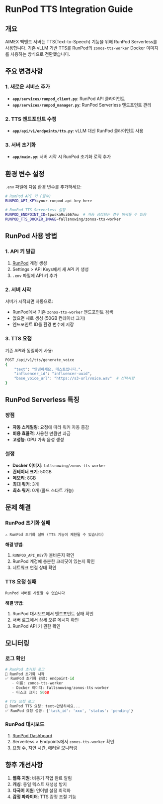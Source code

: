 # RunPod TTS Integration Guide

## 개요

AIMEX 백엔드 서버는 TTS(Text-to-Speech) 기능을 위해 RunPod Serverless를 사용합니다. 기존 vLLM 기반 TTS를 RunPod의 `zonos-tts-worker` Docker 이미지를 사용하는 방식으로 전환했습니다.

## 주요 변경사항

### 1. 새로운 서비스 추가

- **`app/services/runpod_client.py`**: RunPod API 클라이언트
- **`app/services/runpod_manager.py`**: RunPod Serverless 엔드포인트 관리

### 2. TTS 엔드포인트 수정

- **`app/api/v1/endpoints/tts.py`**: vLLM 대신 RunPod 클라이언트 사용

### 3. 서버 초기화

- **`app/main.py`**: 서버 시작 시 RunPod 초기화 로직 추가

## 환경 변수 설정

`.env` 파일에 다음 환경 변수를 추가하세요:

```bash
# RunPod API 키 (필수)
RUNPOD_API_KEY=your-runpod-api-key-here

# RunPod TTS Serverless 설정
RUNPOD_ENDPOINT_ID=tpwska9ui667mu  # 자동 생성되는 경우 비워둘 수 있음
RUNPOD_TTS_DOCKER_IMAGE=fallsnowing/zonos-tts-worker
```

## RunPod 사용 방법

### 1. API 키 발급

1. [RunPod](https://www.runpod.io/) 계정 생성
2. Settings > API Keys에서 새 API 키 생성
3. `.env` 파일에 API 키 추가

### 2. 서버 시작

서버가 시작되면 자동으로:
- RunPod에서 기존 `zonos-tts-worker` 엔드포인트 검색
- 없으면 새로 생성 (50GB 컨테이너 크기)
- 엔드포인트 ID를 환경 변수에 저장

### 3. TTS 요청

기존 API와 동일하게 사용:

```bash
POST /api/v1/tts/generate_voice
{
    "text": "안녕하세요, 테스트입니다.",
    "influencer_id": "influencer-uuid",
    "base_voice_url": "https://s3-url/voice.wav"  # 선택사항
}
```

## RunPod Serverless 특징

### 장점
- **자동 스케일링**: 요청에 따라 워커 자동 증감
- **비용 효율적**: 사용한 만큼만 과금
- **고성능**: GPU 가속 음성 생성

### 설정
- **Docker 이미지**: `fallsnowing/zonos-tts-worker`
- **컨테이너 크기**: 50GB
- **메모리**: 8GB
- **최대 워커**: 3개
- **최소 워커**: 0개 (콜드 스타트 가능)

## 문제 해결

### RunPod 초기화 실패

```
⚠️ RunPod 초기화 실패 (TTS 기능이 제한될 수 있습니다)
```

**해결 방법**:
1. `RUNPOD_API_KEY`가 올바른지 확인
2. RunPod 계정에 충분한 크레딧이 있는지 확인
3. 네트워크 연결 상태 확인

### TTS 요청 실패

```
RunPod 서버를 사용할 수 없습니다
```

**해결 방법**:
1. RunPod 대시보드에서 엔드포인트 상태 확인
2. 서버 로그에서 상세 오류 메시지 확인
3. RunPod API 키 권한 확인

## 모니터링

### 로그 확인

```python
# RunPod 초기화 로그
🏁 RunPod 초기화 시작
✅ RunPod 초기화 완료: endpoint-id
   - 이름: zonos-tts-worker
   - Docker 이미지: fallsnowing/zonos-tts-worker
   - 디스크 크기: 50GB

# TTS 요청 로그
🎤 RunPod TTS 요청: text=안녕하세요...
✅ RunPod 요청 성공: {'task_id': 'xxx', 'status': 'pending'}
```

### RunPod 대시보드

1. [RunPod Dashboard](https://www.runpod.io/console/serverless)
2. Serverless > Endpoints에서 `zonos-tts-worker` 확인
3. 요청 수, 지연 시간, 에러율 모니터링

## 향후 개선사항

1. **웹훅 지원**: 비동기 작업 완료 알림
2. **캐싱**: 동일 텍스트 재생성 방지
3. **다국어 지원**: 언어별 설정 최적화
4. **감정 파라미터**: TTS 감정 조절 기능